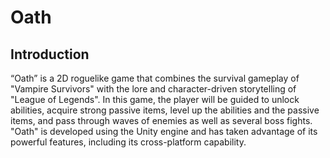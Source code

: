 # Oath
## Introduction
“Oath” is a 2D roguelike game that combines the survival gameplay of "Vampire Survivors" with the lore and character-driven storytelling of "League of Legends". In this game, the player will be guided to unlock abilities, acquire strong passive items, level up the abilities and the passive items, and pass through waves of enemies as well as several boss fights. "Oath" is developed using the Unity engine and has taken advantage of its powerful features, including its cross-platform capability.
